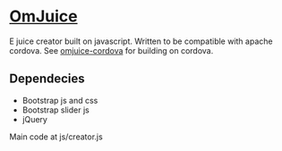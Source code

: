 # [OmJuice](http://chuckfairy.com/omnijuice)

E juice creator built on javascript. Written to be compatible with apache cordova. See [omjuice-cordova](http://github.com/chuckfairy/omjuice-cordova") for building on cordova.

## Dependecies

* Bootstrap js and css
* Bootstrap slider js
* jQuery

Main code at js/creator.js
